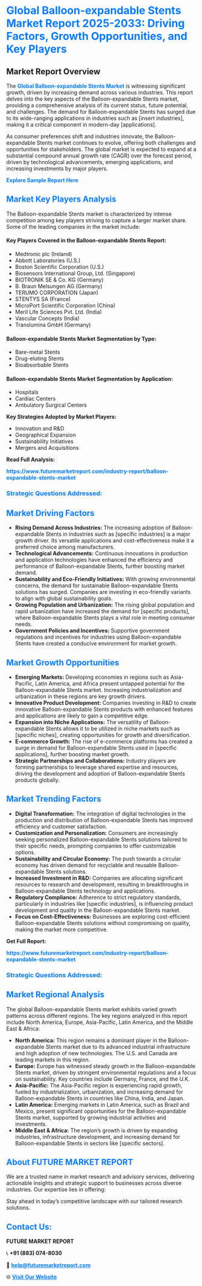 <h1 style="color: #007BFF;">Global Balloon-expandable Stents Market Report 2025-2033: Driving Factors, Growth Opportunities, and Key Players</h1>

<section id="overview">
<h2>Market Report Overview</h2>
<p>The <a href="https://www.futuremarketreport.com/industry-report/balloon-expandable-stents-market" style="color: #007BFF; text-decoration: none;"><strong>Global Balloon-expandable Stents Market</strong></a> is witnessing significant growth, driven by increasing demand across various industries. This report delves into the key aspects of the Balloon-expandable Stents market, providing a comprehensive analysis of its current status, future potential, and challenges. The demand for Balloon-expandable Stents has surged due to its wide-ranging applications in industries such as [insert industries], making it a critical component in modern-day [applications].</p>
<p>As consumer preferences shift and industries innovate, the Balloon-expandable Stents market continues to evolve, offering both challenges and opportunities for stakeholders. The global market is expected to expand at a substantial compound annual growth rate (CAGR) over the forecast period, driven by technological advancements, emerging applications, and increasing investments by major players.</p>
</section>

<section id="overview">
<p><a href="https://www.futuremarketreport.com/request-sample/reportId=53973" style="color: #007BFF; text-decoration: none;"><strong>Explore Sample Report Here</strong></a></p>
</section>

<section id="key-players">
<h2 style="color: #007BFF;">Market Key Players Analysis</h2>
<p>The Balloon-expandable Stents market is characterized by intense competition among key players striving to capture a larger market share. Some of the leading companies in the market include:</p>
<h4>Key Players Covered in the Balloon-expandable Stents Report:</h4>
<ul><li>Medtronic plc (Ireland)</li><li>Abbott Laboratories (U.S.)</li><li>Boston Scientific Corporation (U.S.)</li><li>Biosensors International Group, Ltd. (Singapore)</li><li>BIOTRONIK SE &amp; Co. KG (Germany)</li><li>B. Braun Melsungen AG (Germany)</li><li>TERUMO CORPORATION (Japan)</li><li>STENTYS SA (France)</li><li>MicroPort Scientific Corporation (China)</li><li>Meril Life Sciences Pvt. Ltd. (India)</li><li>Vascular Concepts (India)</li><li>Translumina GmbH (Germany)</li></ul>
<h4>Balloon-expandable Stents Market Segmentation by Type:</h4>
<ul><li>Bare-metal Stents</li><li>Drug-eluting Stents</li><li>Bioabsorbable Stents</li></ul>

<h4>Balloon-expandable Stents Market Segmentation by Application:</h4>
<ul><li>Hospitals</li><li>Cardiac Centers</li><li>Ambulatory Surgical Centers</li></ul>
<p><strong>Key Strategies Adopted by Market Players:</strong></p>
<ul>
<li>Innovation and R&D</li>
<li>Geographical Expansion</li>
<li>Sustainability Initiatives</li>
<li>Mergers and Acquisitions</li>
</ul>
</section>

<section>
<p><strong>Read Full Analysis: </strong></p><a href="https://www.futuremarketreport.com/industry-report/balloon-expandable-stents-market" style="color: #007BFF; text-decoration: none;"><strong>https://www.futuremarketreport.com/industry-report/balloon-expandable-stents-market</strong></a>
<h3 style="color: #007BFF;">Strategic Questions Addressed:</h3>
</section>

<section id="driving-factors">
<h2 style="color: #007BFF;">Market Driving Factors</h2>
<ul>
<li><strong>Rising Demand Across Industries:</strong> The increasing adoption of Balloon-expandable Stents in industries such as [specific industries] is a major growth driver. Its versatile applications and cost-effectiveness make it a preferred choice among manufacturers.</li>
<li><strong>Technological Advancements:</strong> Continuous innovations in production and application technologies have enhanced the efficiency and performance of Balloon-expandable Stents, further boosting market demand.</li>
<li><strong>Sustainability and Eco-Friendly Initiatives:</strong> With growing environmental concerns, the demand for sustainable Balloon-expandable Stents solutions has surged. Companies are investing in eco-friendly variants to align with global sustainability goals.</li>
<li><strong>Growing Population and Urbanization:</strong> The rising global population and rapid urbanization have increased the demand for [specific products], where Balloon-expandable Stents plays a vital role in meeting consumer needs.</li>
<li><strong>Government Policies and Incentives:</strong> Supportive government regulations and incentives for industries using Balloon-expandable Stents have created a conducive environment for market growth.</li>
</ul>
</section>

<section id="growth-opportunities">
<h2 style="color: #007BFF;">Market Growth Opportunities</h2>
<ul>
<li><strong>Emerging Markets:</strong> Developing economies in regions such as Asia-Pacific, Latin America, and Africa present untapped potential for the Balloon-expandable Stents market. Increasing industrialization and urbanization in these regions are key growth drivers.</li>
<li><strong>Innovative Product Development:</strong> Companies investing in R&D to create innovative Balloon-expandable Stents products with enhanced features and applications are likely to gain a competitive edge.</li>
<li><strong>Expansion into Niche Applications:</strong> The versatility of Balloon-expandable Stents allows it to be utilized in niche markets such as [specific niches], creating opportunities for growth and diversification.</li>
<li><strong>E-commerce Growth:</strong> The rise of e-commerce platforms has created a surge in demand for Balloon-expandable Stents used in [specific applications], further boosting market growth.</li>
<li><strong>Strategic Partnerships and Collaborations:</strong> Industry players are forming partnerships to leverage shared expertise and resources, driving the development and adoption of Balloon-expandable Stents products globally.</li>
</ul>
</section>

<section id="trending-factors">
<h2 style="color: #007BFF;">Market Trending Factors</h2>
<ul>
<li><strong>Digital Transformation:</strong> The integration of digital technologies in the production and distribution of Balloon-expandable Stents has improved efficiency and customer satisfaction.</li>
<li><strong>Customization and Personalization:</strong> Consumers are increasingly seeking personalized Balloon-expandable Stents solutions tailored to their specific needs, prompting companies to offer customizable options.</li>
<li><strong>Sustainability and Circular Economy:</strong> The push towards a circular economy has driven demand for recyclable and reusable Balloon-expandable Stents solutions.</li>
<li><strong>Increased Investment in R&D:</strong> Companies are allocating significant resources to research and development, resulting in breakthroughs in Balloon-expandable Stents technology and applications.</li>
<li><strong>Regulatory Compliance:</strong> Adherence to strict regulatory standards, particularly in industries like [specific industries], is influencing product development and quality in the Balloon-expandable Stents market.</li>
<li><strong>Focus on Cost-Effectiveness:</strong> Businesses are exploring cost-efficient Balloon-expandable Stents solutions without compromising on quality, making the market more competitive.</li>
</ul>
</section>

<section>
<p><strong>Get Full Report: </strong></p><a href="https://www.futuremarketreport.com/industry-report/balloon-expandable-stents-market" style="color: #007BFF; text-decoration: none;"><strong>https://www.futuremarketreport.com/industry-report/balloon-expandable-stents-market</strong></a>
<h3 style="color: #007BFF;">Strategic Questions Addressed:</h3>
</section>


<section id="regional-analysis">
<h2 style="color: #007BFF;">Market Regional Analysis</h2>
<p>The global Balloon-expandable Stents market exhibits varied growth patterns across different regions. The key regions analyzed in this report include North America, Europe, Asia-Pacific, Latin America, and the Middle East & Africa:</p>
<ul>
<li><strong>North America:</strong> This region remains a dominant player in the Balloon-expandable Stents market due to its advanced industrial infrastructure and high adoption of new technologies. The U.S. and Canada are leading markets in this region.</li>
<li><strong>Europe:</strong> Europe has witnessed steady growth in the Balloon-expandable Stents market, driven by stringent environmental regulations and a focus on sustainability. Key countries include Germany, France, and the U.K.</li>
<li><strong>Asia-Pacific:</strong> The Asia-Pacific region is experiencing rapid growth, fueled by industrialization, urbanization, and increasing demand for Balloon-expandable Stents in countries like China, India, and Japan.</li>
<li><strong>Latin America:</strong> Emerging markets in Latin America, such as Brazil and Mexico, present significant opportunities for the Balloon-expandable Stents market, supported by growing industrial activities and investments.</li>
<li><strong>Middle East & Africa:</strong> The region’s growth is driven by expanding industries, infrastructure development, and increasing demand for Balloon-expandable Stents in sectors like [specific sectors].</li>
</ul>
</section>

<footer>
<h2 style="color: #007BFF;">About FUTURE MARKET REPORT</h2>
<p>We are a trusted name in market research and advisory services, delivering actionable insights and strategic support to businesses across diverse industries. Our expertise lies in offering:</p>

<p>Stay ahead in today’s competitive landscape with our tailored research solutions.</p>

<h2 style="color: #007BFF;">Contact Us:</h2>
<p><strong>FUTURE MARKET REPORT</strong></p>
<p>📞 <strong>+91 (883) 074-8030</strong></p>
<p>📧 <strong><a href="mailto:help@futuremarketreport.com" style="color: #007BFF;">help@futuremarketreport.com</a></strong></p>
<p>🌐 <strong><a href="https://www.futuremarketreport.com/" style="color: #007BFF;">Visit Our Website</a></strong></p>
</footer>